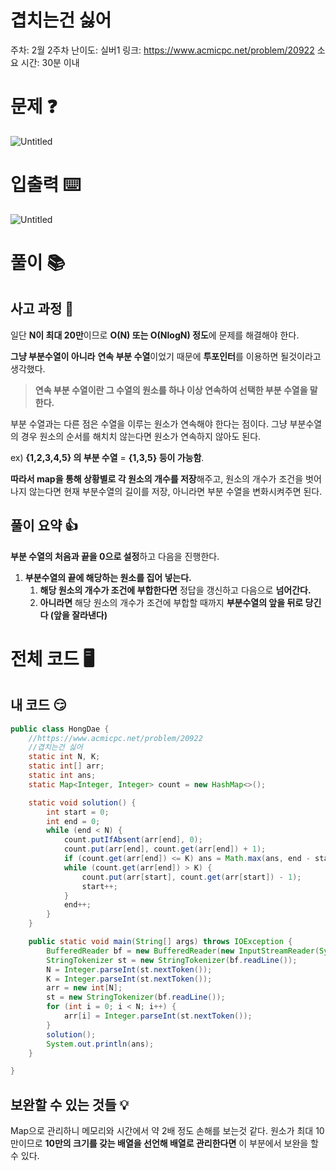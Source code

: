# 겹치는건 싫어

주차: 2월 2주차
난이도: 실버1
링크: https://www.acmicpc.net/problem/20922
소요 시간: 30분 이내

# 문제 ❓

![Untitled](https://github.com/BE-Archive/Algorithm-Study/assets/76868151/4734bbea-fa8c-44d2-bedc-9628a7b429e7)

# 입출력 ⌨️

![Untitled](https://github.com/BE-Archive/Algorithm-Study/assets/76868151/261f1ee2-007b-47d3-a553-e9faa070c9e0)

# 풀이 📚

## 사고 과정 🤔

일단 **N이 최대 20만**이므로 **O(N) 또는 O(NlogN) 정도**에 문제를 해결해야 한다. 

**그냥 부분수열이 아니라** **연속 부분 수열**이었기 때문에 **투포인터**를 이용하면 될것이라고 생각했다.

> **연속 부분 수열이란 그 수열의 원소를 하나 이상 연속하여 선택한 부분 수열을 말한다.**
> 

부분 수열과는 다른 점은 수열을 이루는 원소가 연속해야 한다는 점이다. 그냥 부분수열의 경우 원소의 순서를 해치치 않는다면 원소가 연속하지 않아도 된다.

ex) **{1,2,3,4,5} 의 부분 수열** = **{1,3,5}  등이 가능함**.

**따라서 map을 통해 상황별로 각 원소의 개수를 저장**해주고, 원소의 개수가 조건을 벗어나지 않는다면 현재 부분수열의 길이를 저장, 아니라면 부분 수열을 변화시켜주면 된다.

## 풀이 요약 👍 

**부분 수열의 처음과 끝을 0으로 설정**하고 다음을 진행한다.

1. **부분수열의 끝에 해당하는 원소를 집어 넣는다.**
    1. **해당 원소의 개수가 조건에 부합한다면** 정답을 갱신하고 다음으로 **넘어간다.**
    2. **아니라면** 해당 원소의 개수가 조건에 부합할 때까지 **부분수열의 앞을 뒤로 당긴다 (앞을 잘라낸다)**

# 전체 코드 🖥️

## 내 코드 😏

```java
public class HongDae {
    //https://www.acmicpc.net/problem/20922
    //겹치는건 싫어
    static int N, K;
    static int[] arr;
    static int ans;
    static Map<Integer, Integer> count = new HashMap<>();

    static void solution() {
        int start = 0;
        int end = 0;
        while (end < N) {
            count.putIfAbsent(arr[end], 0);
            count.put(arr[end], count.get(arr[end]) + 1);
            if (count.get(arr[end]) <= K) ans = Math.max(ans, end - start + 1);
            while (count.get(arr[end]) > K) {
                count.put(arr[start], count.get(arr[start]) - 1);
                start++;
            }
            end++;
        }
    }

    public static void main(String[] args) throws IOException {
        BufferedReader bf = new BufferedReader(new InputStreamReader(System.in));
        StringTokenizer st = new StringTokenizer(bf.readLine());
        N = Integer.parseInt(st.nextToken());
        K = Integer.parseInt(st.nextToken());
        arr = new int[N];
        st = new StringTokenizer(bf.readLine());
        for (int i = 0; i < N; i++) {
            arr[i] = Integer.parseInt(st.nextToken());
        }
        solution();
        System.out.println(ans);
    }

}
```

## 보완할 수 있는 것들 💡

Map으로 관리하니 메모리와 시간에서 약 2배 정도 손해를 보는것 같다. 원소가 최대 10만이므로 **10만의 크기를 갖는 배열을 선언해 배열로 관리한다면** 이 부분에서 보완을 할 수 있다.